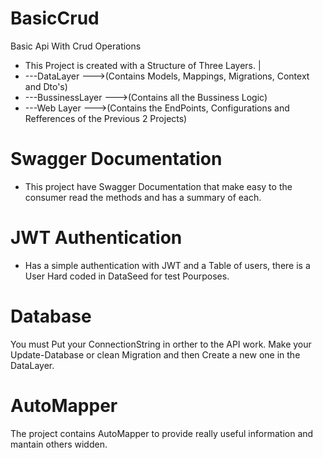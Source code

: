 # BasicCrud
Basic Api With Crud Operations
- This Project is created with a Structure of Three Layers. 
  |
 -   ---DataLayer --->(Contains Models, Mappings, Migrations, Context and Dto's)
  -  ---BussinessLayer --->(Contains all the Bussiness Logic)
   - ---Web Layer --->(Contains the EndPoints, Configurations and Refferences of the Previous 2 Projects)
# Swagger Documentation
- This project have Swagger Documentation that make easy to the consumer read the methods and has a summary of each. 

# JWT Authentication
 - Has a simple authentication with JWT and a Table of users, there is a User Hard coded in DataSeed for test Pourposes. 

# Database 
You must Put your ConnectionString in orther to the API work. 
Make your Update-Database or clean Migration and then Create a new one in the DataLayer. 

# AutoMapper
The project contains AutoMapper to provide really useful information and mantain others widden. 

